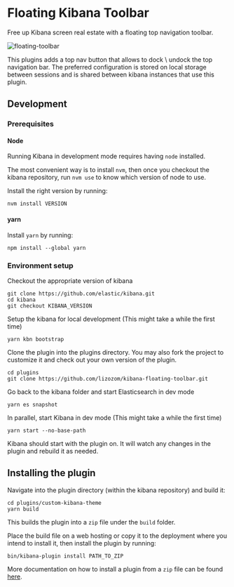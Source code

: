 # Floating Kibana Toolbar

Free up Kibana screen real estate with a floating top navigation toolbar.

![floating-toolbar](https://user-images.githubusercontent.com/3016806/193449690-a6ceb4f3-fe71-40b2-a26a-25ad1aa416f2.gif)

This plugins adds a top nav button that allows to dock \ undock the top navigation bar.
The preferred configuration is stored on local storage between sessions and is shared between kibana instances that use this plugin.

## Development

### Prerequisites

#### Node

Running Kibana in development mode requires having `node` installed.

The most convenient way is to install `nvm`, then once you checkout the kibana repository, run `nvm use` to know which version of node to use.

Install the right version by running:

```
nvm install VERSION
```

#### yarn

Install `yarn` by running: 

```
npm install --global yarn
```

### Environment setup

Checkout the appropriate version of kibana

```
git clone https://github.com/elastic/kibana.git
cd kibana
git checkout KIBANA_VERSION
```

Setup the kibana for local development (This might take a while the first time)

```
yarn kbn bootstrap 
```

Clone the plugin into the plugins directory.
You may also fork the project to customize it and check out your own version of the plugin.

```
cd plugins
git clone https://github.com/lizozom/kibana-floating-toolbar.git
```

Go back to the kibana folder and start Elasticsearch in dev mode

```
yarn es snapshot
```

In parallel, start Kibana in dev mode (This might take a while the first time)

```
yarn start --no-base-path
```

Kibana should start with the plugin on.
It will watch any changes in the plugin and rebuild it as needed.

## Installing the plugin

Navigate into the plugin directory (within the kibana repository) and build it:

```
cd plugins/custom-kibana-theme
yarn build
```

This builds the plugin into a `zip` file under the `build` folder.

Place the build file on a web hosting or copy it to the deployment where you intend to install it, then install the plugin by running:

```
bin/kibana-plugin install PATH_TO_ZIP
```

More documentation on how to install a plugin from a `zip` file can be found [here](https://www.elastic.co/guide/en/kibana/master/kibana-plugins.html).
